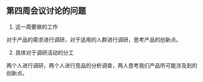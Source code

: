 ## 第四周会议讨论的问题

1. 这一周要做的工作

对于产品的需求进行调研，对于适用的人群进行调研，思考产品的创新点。


2. 具体对于调研活动的分工

两个人进行调研，两个人进行竞品的分析调查，两人思考我们产品所可能涉及到的创新点。